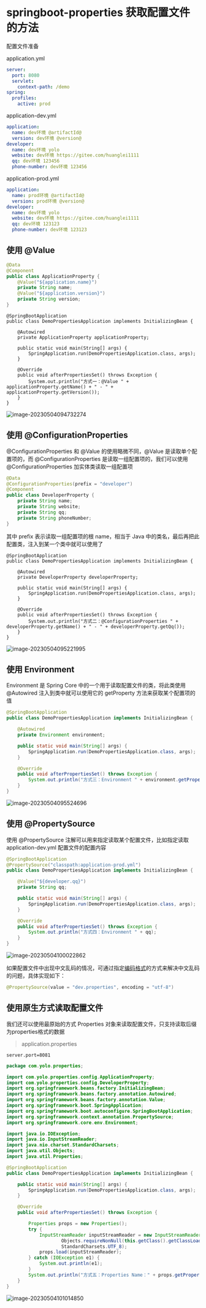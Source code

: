 # springboot-properties 获取配置文件的方法

配置文件准备

application.yml

```yml 
server:
  port: 8080
  servlet:
    context-path: /demo
spring:
  profiles:
    active: prod
```

application-dev.yml

```yml 
application:
  name: dev环境 @artifactId@
  version: dev环境 @version@
developer:
  name: dev环境 yolo
  website: dev环境 https://gitee.com/huanglei1111
  qq: dev环境 123456
  phone-number: dev环境 123456
```

application-prod.yml

```yml
application:
  name: prod环境 @artifactId@
  version: prod环境 @version@
developer:
  name: dev环境 yolo
  website: dev环境 https://gitee.com/huanglei1111
  qq: dev环境 123123
  phone-number: dev环境 123123
```

## 使用 @Value 

```java
@Data
@Component
public class ApplicationProperty {
	@Value("${application.name}")
	private String name;
	@Value("${application.version}")
	private String version;
}
```

```
@SpringBootApplication
public class DemoPropertiesApplication implements InitializingBean {

    @Autowired
    private ApplicationProperty applicationProperty;

    public static void main(String[] args) {
        SpringApplication.run(DemoPropertiesApplication.class, args);
    }

    @Override
    public void afterPropertiesSet() throws Exception {
        System.out.println("方式一：@Value " + applicationProperty.getName() + " - " + applicationProperty.getVersion());
    }
}
```

![image-20230504094732274](https://gitee.com/huanglei1111/phone-md/raw/master/images/image-20230504094732274.png)

## 使用 @ConfigurationProperties

@ConfigurationProperties 和 @Value 的使用略微不同，@Value 是读取单个配置项的，而 @ConfigurationProperties 是读取一组配置项的，我们可以使用 @ConfigurationProperties 加实体类读取一组配置项

```java
@Data
@ConfigurationProperties(prefix = "developer")
@Component
public class DeveloperProperty {
	private String name;
	private String website;
	private String qq;
	private String phoneNumber;
}
```

其中 prefix 表示读取一组配置项的根 name，相当于 Java 中的类名，最后再把此配置类，注入到某一个类中就可以使用了

```
@SpringBootApplication
public class DemoPropertiesApplication implements InitializingBean {

    @Autowired
    private DeveloperProperty developerProperty;

    public static void main(String[] args) {
        SpringApplication.run(DemoPropertiesApplication.class, args);
    }

    @Override
    public void afterPropertiesSet() throws Exception {
        System.out.println("方式二：@ConfigurationProperties " + developerProperty.getName() + " - " + developerProperty.getQq());
    }
}
```

![image-20230504095221995](https://gitee.com/huanglei1111/phone-md/raw/master/images/image-20230504095221995.png)

## 使用 Environment 

Environment 是 Spring Core 中的一个用于读取配置文件的类，将此类使用 @Autowired 注入到类中就可以使用它的 getProperty 方法来获取某个配置项的值

```java
@SpringBootApplication
public class DemoPropertiesApplication implements InitializingBean {

    @Autowired
    private Environment environment;

    public static void main(String[] args) {
        SpringApplication.run(DemoPropertiesApplication.class, args);
    }

    @Override
    public void afterPropertiesSet() throws Exception {
        System.out.println("方式三：Environment " + environment.getProperty("developer.qq"));
    }
}
```

![image-20230504095524696](https://gitee.com/huanglei1111/phone-md/raw/master/images/image-20230504095524696.png)

## 使用 @PropertySource

使用 @PropertySource 注解可以用来指定读取某个配置文件，比如指定读取 application-dev.yml 配置文件的配置内容

```java
@SpringBootApplication
@PropertySource("classpath:application-prod.yml")
public class DemoPropertiesApplication implements InitializingBean {

    @Value("${developer.qq}")
    private String qq;

    public static void main(String[] args) {
        SpringApplication.run(DemoPropertiesApplication.class, args);
    }

    @Override
    public void afterPropertiesSet() throws Exception {
        System.out.println("方式四：Environment " + qq);
    }
}
```

![image-20230504100022862](https://gitee.com/huanglei1111/phone-md/raw/master/images/image-20230504100022862.png)

如果配置文件中出现中文乱码的情况，可通过指定[编码格式](https://so.csdn.net/so/search?q=编码格式&spm=1001.2101.3001.7020)的方式来解决中文乱码的问题，具体实现如下：

```java
@PropertySource(value = "dev.properties", encoding = "utf-8")
```

## 使用原生方式读取配置文件

我们还可以使用最原始的方式 Properties 对象来读取配置文件，只支持读取后缀为properties格式的数据

> application.properties

```properties
server.port=8081
```

```java
package com.yolo.properties;

import com.yolo.properties.config.ApplicationProperty;
import com.yolo.properties.config.DeveloperProperty;
import org.springframework.beans.factory.InitializingBean;
import org.springframework.beans.factory.annotation.Autowired;
import org.springframework.beans.factory.annotation.Value;
import org.springframework.boot.SpringApplication;
import org.springframework.boot.autoconfigure.SpringBootApplication;
import org.springframework.context.annotation.PropertySource;
import org.springframework.core.env.Environment;

import java.io.IOException;
import java.io.InputStreamReader;
import java.nio.charset.StandardCharsets;
import java.util.Objects;
import java.util.Properties;

@SpringBootApplication
public class DemoPropertiesApplication implements InitializingBean {

    public static void main(String[] args) {
        SpringApplication.run(DemoPropertiesApplication.class, args);
    }

    @Override
    public void afterPropertiesSet() throws Exception {

        Properties props = new Properties();
        try {
            InputStreamReader inputStreamReader = new InputStreamReader(
                    Objects.requireNonNull(this.getClass().getClassLoader().getResourceAsStream("application.properties")),
                    StandardCharsets.UTF_8);
            props.load(inputStreamReader);
        } catch (IOException e1) {
            System.out.println(e1);
        }
        System.out.println("方式五：Properties Name：" + props.getProperty("server.port"));
    }
}

```

![image-20230504101014850](https://gitee.com/huanglei1111/phone-md/raw/master/images/image-20230504101014850.png)